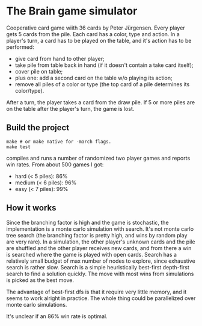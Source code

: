# The Brain game simulator

Cooperative card game wiith 36 cards by Peter Jürgensen. Every player gets 5
cards from the pile.  Each card has a color, type and action. In a player's
turn, a card has to be played on the table, and it's action has to be
performed:

- give card from hand to other player;
- take pile from table back in hand (if it doesn't contain a take card itself);
- cover pile on table;
- plus one: add a second card on the table w/o playing its action;
- remove all piles of a color or type (the top card of a pile determines its color/type).

After a turn, the player takes a card from the draw pile. If 5 or more piles
are on the table after the player's turn, the game is lost.


## Build the project

```
make # or make native for -march flags.
make test
```

compiles and runs a number of randomized two player games and reports win
rates. From about 500 games I got:

- hard (< 5 piles): 86%
- medium (< 6 piles): 96%
- easy (< 7 piles): 99%

## How it works

Since the branching factor is high and the game is stochastic, the
implementation is a monte carlo simulation with search. It's not monte carlo
tree search (the branching factor is pretty high, and wins by random play are
very rare). In a simulation, the other player's unknown cards and the pile are
shuffled and the other player receives new cards, and from there a win is
searched where the game is played with open cards. Search has a relatively
small budget of max number of nodes to explore, since exhaustive search is
rather slow. Search is a simple heuristically best-first depth-first search to
find a solution quickly. The move with most wins from simulations is picked as
the best move.

The advantage of best-first dfs is that it require very little memory, and it
seems to work alright in practice. The whole thing could be parallelized over
monte carlo simulations.

It's unclear if an 86% win rate is optimal.


